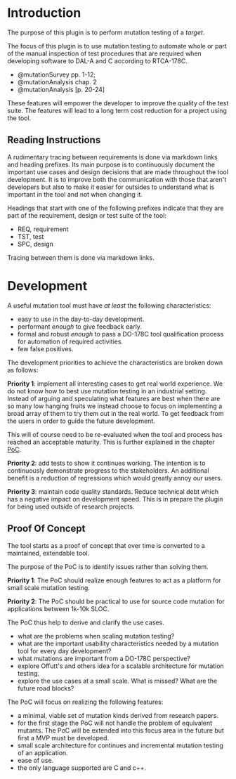 # Introduction

The purpose of this plugin is to perform mutation testing of a _target_.

The focus of this plugin is to use mutation testing to automate whole or part
of the manual inspection of test procedures that are required when developing
software to DAL-A and C according to RTCA-178C.

* @mutationSurvey pp. 1-12;
* @mutationAnalysis chap. 2
* @mutationAnalysis [p. 20-24]

These features will empower the developer to improve the quality of the test
suite. The features will lead to a long term cost reduction for a project using
the tool.

## Reading Instructions

A rudimentary tracing between requirements is done via markdown links and
heading prefixes. Its main purpose is to continuously document the important
use cases and design decisions that are made throughout the tool development.
It is to improve both the communication with those that aren't developers but
also to make it easier for outsides to understand what is important in the tool
and not when changing it.

Headings that start with one of the following prefixes indicate that they are
part of the requirement, design or test suite of the tool:

* REQ, requirement
* TST, test
* SPC, design

Tracing between them is done via markdown links.

# Development

A useful mutation tool must have *at least* the following characteristics:
 - easy to use in the day-to-day development.
 - performant _enough_ to give feedback early.
 - formal and robust _enough_ to pass a DO-178C tool qualification process for
   automation of required activities.
 - few false positives.

The development priorities to achieve the characteristics are broken down as
follows:

**Priority 1**: implement all interesting cases to get real world experience.
We do not know how to best use mutation testing in an industrial setting.
Instead of arguing and speculating what features are best when there are so
many low hanging fruits we instead choose to focus on implementing a broad
array of them to try them out in the real world. To get feedback from the users
in order to guide the future development.

This will of course need to be re-evaluated when the tool and process has
reached an acceptable maturity. This is further explained in the chapter
[PoC](#proof-of-concept).

**Priority 2**: add tests to show it continues working. The intention is to
continuously demonstrate progress to the stakeholders. An additional benefit is
a reduction of regressions which would greatly annoy our users.

**Priority 3**: maintain code quality standards. Reduce technical debt which
has a negative impact on development speed. This is in prepare the plugin for
being used outside of research projects.

## Proof Of Concept

The tool starts as a proof of concept that over time is converted to a
maintained, extendable tool.

The purpose of the PoC is to identify issues rather than solving them.

**Priority 1**: The PoC should realize enough features to act as a platform for
small scale mutation testing.

**Priority 2**: The PoC should be practical to use for source code mutation for
applications between 1k-10k SLOC.

The PoC thus help to derive and clarify the use cases.

 - what are the problems when scaling mutation testing?
 - what are the important usability characteristics needed by a mutation tool for every day development?
 - what mutations are important from a DO-178C perspective?
 - explore Offutt's and others idea for a scalable architecture for mutation testing.
 - explore the use cases at a small scale. What is missed? What are the future road blocks?

The PoC will focus on realizing the following features:

 - a minimal, viable set of mutation kinds derived from research papers.
 - for the first stage the PoC will not handle the problem of equivalent mutants.
    The PoC will be extended into this focus area in the future but first a MVP must be developed.
 - small scale architecture for continues and incremental mutation testing of an application.
 - ease of use.
 - the only language supported are C and c++.
